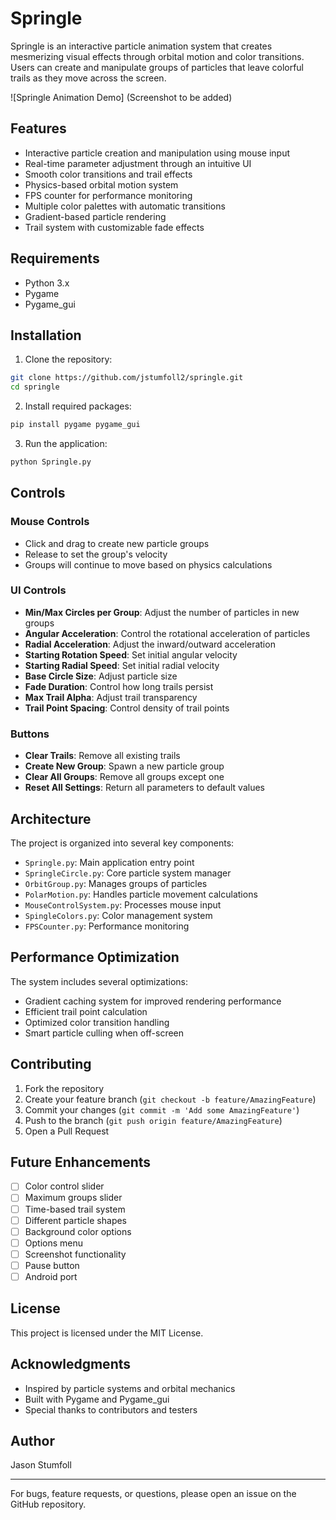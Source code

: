 # Springle

Springle is an interactive particle animation system that creates mesmerizing visual effects through orbital motion and color transitions. Users can create and manipulate groups of particles that leave colorful trails as they move across the screen.

![Springle Animation Demo] (Screenshot to be added)

## Features

- Interactive particle creation and manipulation using mouse input
- Real-time parameter adjustment through an intuitive UI
- Smooth color transitions and trail effects
- Physics-based orbital motion system
- FPS counter for performance monitoring
- Multiple color palettes with automatic transitions
- Gradient-based particle rendering
- Trail system with customizable fade effects

## Requirements

- Python 3.x
- Pygame
- Pygame_gui

## Installation

1. Clone the repository:
```bash
git clone https://github.com/jstumfoll2/springle.git
cd springle
```

2. Install required packages:
```bash
pip install pygame pygame_gui
```

3. Run the application:
```bash
python Springle.py
```

## Controls

### Mouse Controls
- Click and drag to create new particle groups
- Release to set the group's velocity
- Groups will continue to move based on physics calculations

### UI Controls
- **Min/Max Circles per Group**: Adjust the number of particles in new groups
- **Angular Acceleration**: Control the rotational acceleration of particles
- **Radial Acceleration**: Adjust the inward/outward acceleration
- **Starting Rotation Speed**: Set initial angular velocity
- **Starting Radial Speed**: Set initial radial velocity
- **Base Circle Size**: Adjust particle size
- **Fade Duration**: Control how long trails persist
- **Max Trail Alpha**: Adjust trail transparency
- **Trail Point Spacing**: Control density of trail points

### Buttons
- **Clear Trails**: Remove all existing trails
- **Create New Group**: Spawn a new particle group
- **Clear All Groups**: Remove all groups except one
- **Reset All Settings**: Return all parameters to default values

## Architecture

The project is organized into several key components:

- `Springle.py`: Main application entry point
- `SpringleCircle.py`: Core particle system manager
- `OrbitGroup.py`: Manages groups of particles
- `PolarMotion.py`: Handles particle movement calculations
- `MouseControlSystem.py`: Processes mouse input
- `SpingleColors.py`: Color management system
- `FPSCounter.py`: Performance monitoring

## Performance Optimization

The system includes several optimizations:
- Gradient caching system for improved rendering performance
- Efficient trail point calculation
- Optimized color transition handling
- Smart particle culling when off-screen

## Contributing

1. Fork the repository
2. Create your feature branch (`git checkout -b feature/AmazingFeature`)
3. Commit your changes (`git commit -m 'Add some AmazingFeature'`)
4. Push to the branch (`git push origin feature/AmazingFeature`)
5. Open a Pull Request

## Future Enhancements

- [ ] Color control slider
- [ ] Maximum groups slider
- [ ] Time-based trail system
- [ ] Different particle shapes
- [ ] Background color options
- [ ] Options menu
- [ ] Screenshot functionality
- [ ] Pause button
- [ ] Android port

## License

This project is licensed under the MIT License.

## Acknowledgments

- Inspired by particle systems and orbital mechanics
- Built with Pygame and Pygame_gui
- Special thanks to contributors and testers

## Author

Jason Stumfoll

---
For bugs, feature requests, or questions, please open an issue on the GitHub repository.